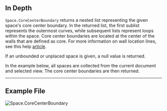 ## In Depth
`Space.CoreCenterBoundary` returns a nested list representing the given space's core center boundary. In the returned list, the first sublist represents the outermost curves, while subsequent lists represent loops within the space. Core center boundaries are located at the center of the walls that are defined as core. For more information on wall location lines, see this help [article](https://help.autodesk.com/view/RVT/2024/ENU/?guid=GUID-0BB62832-36DD-4E06-A9D4-EE98CE0FCF89).

If an unbounded or unplaced space is given, a null value is returned.

In the example below, all spaces are collected from the current document and selected view. The core center boundaries are then returned.

___
## Example File

![Space.CoreCenterBoundary](./Revit.Elements.Space.CoreCenterBoundary_img.jpg)
